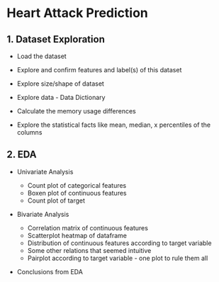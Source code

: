# Heart Attack Prediction

## 1. Dataset Exploration

+ Load the dataset

+ Explore and confirm features and label(s) of this dataset

+ Explore size/shape of dataset

+ Explore data - Data Dictionary

+ Calculate the memory usage differences

+ Explore the statistical facts like mean, median, x percentiles of the columns

## 2. EDA

+ Univariate Analysis 
    - Count plot of categorical features    
    - Boxen plot of continuous features
    - Count plot of target

+ Bivariate Analysis
    - Correlation matrix of continuous features
    - Scatterplot heatmap of dataframe
    - Distribution of continuous features according to target variable
    - Some other relations that seemed intuitive
    - Pairplot according to target variable - one plot to rule them all

+ Conclusions from EDA


